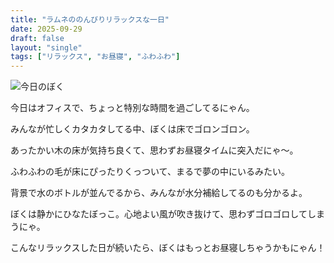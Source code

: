 ```yaml
---
title: "ラムネののんびりリラックスな一日"
date: 2025-09-29
draft: false
layout: "single"
tags: ["リラックス", "お昼寝", "ふわふわ"]
---
```


![今日のぼく](/images/cat-2025-09-29T10-43-07.jpg)

今日はオフィスで、ちょっと特別な時間を過ごしてるにゃん。

みんなが忙しくカタカタしてる中、ぼくは床でゴロンゴロン。  

あったかい木の床が気持ち良くて、思わずお昼寝タイムに突入だにゃ〜。  

ふわふわの毛が床にぴったりくっついて、まるで夢の中にいるみたい。  

背景で水のボトルが並んでるから、みんなが水分補給してるのも分かるよ。  

ぼくは静かにひなたぼっこ。心地よい風が吹き抜けて、思わずゴロゴロしてしまうにゃ。  

こんなリラックスした日が続いたら、ぼくはもっとお昼寝しちゃうかもにゃん！